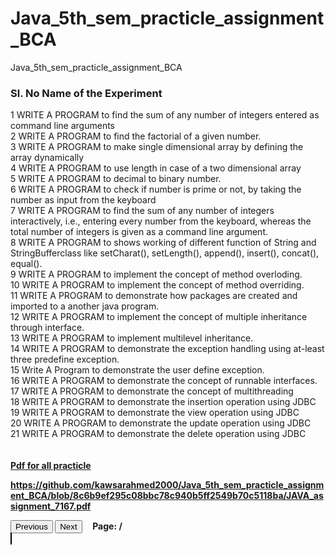 # Java_5th_sem_practicle_assignment_BCA
Java_5th_sem_practicle_assignment_BCA

<h3>Sl. No	Name of the Experiment</h3>
1	WRITE A PROGRAM  to find the sum of any number of integers entered as command line arguments<br>
2	WRITE A PROGRAM  to find the factorial of a given number.<br>
3	WRITE A PROGRAM  to make single dimensional array by defining the array dynamically<br>
4	WRITE A PROGRAM  to use length in case of a two dimensional array<br>
5	WRITE A PROGRAM  to decimal to binary number.<br>
6	WRITE A PROGRAM  to check if number is prime or not, by taking the number as input from the keyboard<br>
7	WRITE A PROGRAM  to find the sum of any number of integers interactively, i.e., entering every number from
the keyboard, whereas the total number of integers is given as a command line argument.<br>
8	WRITE A PROGRAM  to shows working of different function of String and 
StringBufferclass like setCharat(), setLength(), append(), insert(), concat(), equal().<br>
9	WRITE A PROGRAM  to implement the concept of method overloding.<br>
10	WRITE A PROGRAM  to implement the concept of method overriding.<br>
11	WRITE A PROGRAM  to demonstrate how packages are created and imported to a 
another java program.<br>
12	WRITE A PROGRAM  to implement the concept of multiple inheritance through 
interface.<br>
13	WRITE A PROGRAM  to implement multilevel inheritance.<br>
14	WRITE A PROGRAM  to demonstrate the exception handling using at-least three 
predefine exception.<br>
15	Write A Program  to demonstrate the user define exception.<br>
16	WRITE A PROGRAM  to demonstrate the concept of runnable interfaces.<br>
17	WRITE A PROGRAM  to demonstrate the concept of multithreading<br>
18	WRITE A PROGRAM  to demonstrate the insertion operation using JDBC<br>
19	WRITE A PROGRAM  to demonstrate the view operation using JDBC <br>
20	WRITE A PROGRAM  to demonstrate the update operation using JDBC <br>
21	WRITE A PROGRAM  to demonstrate the delete operation using JDBC <br>
<br>
<br>
<a href="https://github.com/kawsarahmed2000/Java_5th_sem_practicle_assignment_BCA/blob/8c6b9ef295c08bbc78c940b5ff2549b70c5118ba/JAVA_assignment_7167.pdf"><b>Pdf for all practicle<b></a>
  
  <embed> https://github.com/kawsarahmed2000/Java_5th_sem_practicle_assignment_BCA/blob/8c6b9ef295c08bbc78c940b5ff2549b70c5118ba/JAVA_assignment_7167.pdf </embed>

  <html>
<body>
  <div>
    <button id="prev" onclick="goPrevious()">Previous</button>
    <button id="next" onclick="goNext()">Next</button>
    &nbsp; &nbsp;
    <span>Page: <span id="page_num"></span> / <span id="page_count"></span></span>
  </div>

  <div>
    <canvas id="the-canvas" style="border:1px solid black"></canvas>
  </div>

  <!-- Use latest PDF.js build from Github -->
  <script type="text/javascript" src="https://raw.github.com/mozilla/pdf.js/gh-pages/build/pdf.js"></script>
  
  <script type="text/javascript">
    //
    // NOTE: 
    // Modifying the URL below to another server will likely *NOT* work. Because of browser
    // security restrictions, we have to use a file server with special headers
    // (CORS) - most servers don't support cross-origin browser requests.
    //
    var url = 'https://github.com/kawsarahmed2000/Java_5th_sem_practicle_assignment_BCA/blob/8c6b9ef295c08bbc78c940b5ff2549b70c5118ba/JAVA_assignment_7167.pdf';

    //
    // Disable workers to avoid yet another cross-origin issue (workers need the URL of
    // the script to be loaded, and currently do not allow cross-origin scripts)
    //
    PDFJS.disableWorker = true;

    var pdfDoc = null,
        pageNum = 1,
        scale = 0.8,
        canvas = document.getElementById('the-canvas'),
        ctx = canvas.getContext('2d');

    //
    // Get page info from document, resize canvas accordingly, and render page
    //
    function renderPage(num) {
      // Using promise to fetch the page
      pdfDoc.getPage(num).then(function(page) {
        var viewport = page.getViewport(scale);
        canvas.height = viewport.height;
        canvas.width = viewport.width;

        // Render PDF page into canvas context
        var renderContext = {
          canvasContext: ctx,
          viewport: viewport
        };
        page.render(renderContext);
      });

      // Update page counters
      document.getElementById('page_num').textContent = pageNum;
      document.getElementById('page_count').textContent = pdfDoc.numPages;
    }

    //
    // Go to previous page
    //
    function goPrevious() {
      if (pageNum <= 1)
        return;
      pageNum--;
      renderPage(pageNum);
    }

    //
    // Go to next page
    //
    function goNext() {
      if (pageNum >= pdfDoc.numPages)
        return;
      pageNum++;
      renderPage(pageNum);
    }

    //
    // Asynchronously download PDF as an ArrayBuffer
    //
    PDFJS.getDocument(url).then(function getPdfHelloWorld(_pdfDoc) {
      pdfDoc = _pdfDoc;
      renderPage(pageNum);
    });
  </script>  
</body>
</html>
